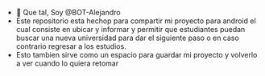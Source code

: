 - 👋 Que tal, Soy @BOT-Alejandro
- Este repositorio esta hechop para compartir mi proyecto para android el cual consiste en ubicar y informar y permitir que estudiantes puedan buscar una nueva universidad para dar el siguiente paso o en caso contrario regresar a los estudios.
- Esto tambien sirve como un espacio para guardar mi proyecto y volverlo a ver cuando lo quiera retomar
